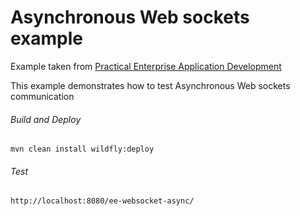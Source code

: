 Asynchronous Web sockets example
=====================================
Example taken from [Practical Enterprise Application Development](http://www.itbuzzpress.com/ebooks/java-ee-7-development-on-wildfly.html)

This example demonstrates how to test Asynchronous Web sockets communication

###### Build and Deploy
```shell
mvn clean install wildfly:deploy
```

###### Test
```shell
http://localhost:8080/ee-websocket-async/
```
 
